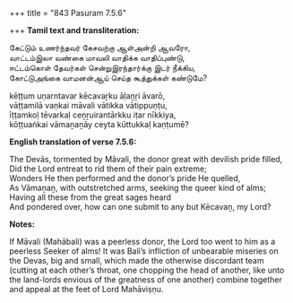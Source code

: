 +++
title = "843 Pasuram 7.5.6"

+++
**Tamil text and transliteration:**

கேட்டும் உணர்ந்தவர் கேசவற்கு ஆள்அன்றி ஆவரோ,  
வாட்டம்இலா வண்கை மாவலி வாதிக்க வாதிப்புண்டு,  
ஈட்டம்கொள் தேவர்கள் சென்றுஇரந்தார்க்கு இடர் நீக்கிய,  
கோட்டுஅங்கை வாமனன்ஆய் செய்த கூத்துக்கள் கண்டுமே?

kēṭṭum uṇarntavar kēcavaṟku āḷaṉṟi āvarō,  
vāṭṭamilā vaṇkai māvali vātikka vātippuṇṭu,  
īṭṭamkoḷ tēvarkaḷ ceṉṟuirantārkku iṭar nīkkiya,  
kōṭṭuaṅkai vāmaṉaṉāy ceyta kūttukkaḷ kaṇṭumē?

**English translation of verse 7.5.6:**

The Devās, tormented by Māvali, the donor great with devilish pride filled,  
Did the Lord entreat to rid them of their pain extreme;  
Wonders He then performed and the donor’s pride He quelled,  
As Vāmaṉaṉ, with outstretched arms, seeking the queer kind of alms;  
Having all these from the great sages heard  
And pondered over, how can one submit to any but Kēcavaṉ, my Lord?

**Notes:**

If Māvali (Mahābali) was a peerless donor, the Lord too went to him as a peerless Seeker of alms! It was Bali’s infliction of unbearable miseries on the Devas, big and small, which made the otherwise discordant team (cutting at each other’s throat, one chopping the head of another, like unto the land-lords envious of the greatness of one another) combine together and appeal at the feet of Lord Mahāviṣṇu.


